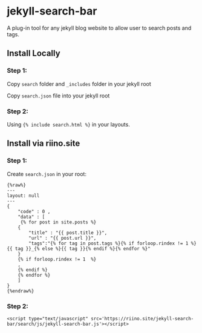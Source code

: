 # jekyll-search-bar
A plug-in tool for any jekyll blog website to allow user to search posts and tags.

## Install Locally

### Step 1:

Copy `search` folder and `_includes` folder in your jekyll root

Copy `search.json` file into your jekyll root

### Step 2:

Using `{% include search.html %}` in your layouts. 

## Install via riino.site

### Step 1:

Create `search.json` in your root:

```
{%raw%}
---
layout: null
---
{
	"code" : 0 ,
	"data" : [
	 {% for post in site.posts %}
	{
		"title" : "{{ post.title }}",
		"url" : "{{ post.url }}",
		"tags":"{% for tag in post.tags %}{% if forloop.rindex != 1 %}{{ tag }}_{% else %}{{ tag }}{% endif %}{% endfor %}"
	}
	{% if forloop.rindex != 1  %}
	,
	{% endif %}
    {% endfor %}
	]
}
{%endraw%}
```

### Step 2:
```
<script type="text/javascript" src='https://riino.site/jekyll-search-bar/search/js/jekyll-search-bar.js'></script>
```